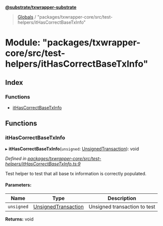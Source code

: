 **[@substrate/txwrapper-substrate](../README.md)**

> [Globals](../globals.md) / "packages/txwrapper-core/src/test-helpers/itHasCorrectBaseTxInfo"

# Module: "packages/txwrapper-core/src/test-helpers/itHasCorrectBaseTxInfo"

## Index

### Functions

* [itHasCorrectBaseTxInfo](_packages_txwrapper_core_src_test_helpers_ithascorrectbasetxinfo_.md#ithascorrectbasetxinfo)

## Functions

### itHasCorrectBaseTxInfo

▸ **itHasCorrectBaseTxInfo**(`unsigned`: [UnsignedTransaction](../interfaces/_packages_txwrapper_core_src_types_method_.unsignedtransaction.md)): void

*Defined in [packages/txwrapper-core/src/test-helpers/itHasCorrectBaseTxInfo.ts:9](https://github.com/paritytech/txwrapper-core/blob/1c09a0e/packages/txwrapper-core/src/test-helpers/itHasCorrectBaseTxInfo.ts#L9)*

Test helper to test that all base tx information is correctly populated.

#### Parameters:

Name | Type | Description |
------ | ------ | ------ |
`unsigned` | [UnsignedTransaction](../interfaces/_packages_txwrapper_core_src_types_method_.unsignedtransaction.md) | Unsigned transaction to test  |

**Returns:** void
